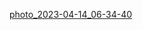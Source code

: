 [photo_2023-04-14_06-34-40](https://user-images.githubusercontent.com/57631903/231935141-4c206d54-4f9d-4b94-9aa7-a198c3763d18.jpg)
